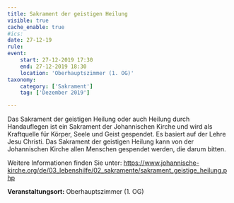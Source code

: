 ```yaml
---
title: Sakrament der geistigen Heilung
visible: true
cache_enable: true
#ics: 
date: 27-12-19
rule: 
event:
	start: 27-12-2019 17:30
	end: 27-12-2019 18:30
	location: 'Oberhauptszimmer (1. OG)'
taxonomy:
	category: ['Sakrament']
	tag: ['Dezember 2019']

---
```

Das Sakrament der geistigen Heilung oder auch Heilung durch Handauflegen ist ein Sakrament der Johannischen Kirche und wird als Kraftquelle für Körper, Seele und Geist gespendet. Es basiert auf der Lehre Jesu Christi. Das Sakrament der geistigen Heilung kann von der Johannischen Kirche allen Menschen gespendet werden, die darum bitten.

Weitere Informationen finden Sie unter:
https://www.johannische-kirche.org/de/03_lebenshilfe/02_sakramente/sakrament_geistige_heilung.php



**Veranstaltungsort:** Oberhauptszimmer (1. OG)


